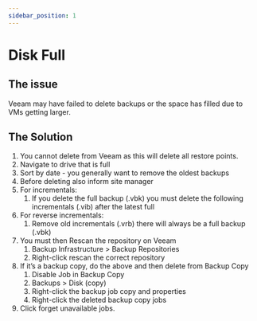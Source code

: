 ```yaml
---
sidebar_position: 1
---
```


# Disk Full

## The issue

Veeam may have failed to delete backups or the space has filled due to VMs getting larger.

## The Solution

1. You cannot delete from Veeam as this will delete all restore points.
2. Navigate to drive that is full
3. Sort by date -  you generally want to remove the oldest backups
4. Before deleting also inform site manager
5. For incrementals:
	1. If you delete the full backup (.vbk) you must delete the following incrementals (.vib) after the latest full
6. For reverse incrementals:
	1.  Remove old incrementals (.vrb) there will always be a full backup (.vbk)
7. You must then Rescan the repository  on Veeam
	1. Backup Infrastructure > Backup Repositories 
	2. Right-click rescan the correct repository
8. If it’s a backup copy, do the above and then delete from Backup Copy
	1. Disable Job in Backup Copy
	2. Backups > Disk (copy)
	3. Right-click the backup job copy and properties 
	4. Right-click the deleted backup copy jobs
9. Click forget unavailable jobs.